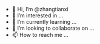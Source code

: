- 👋 Hi, I’m @zhangtianxi
- 👀 I’m interested in ...
- 🌱 I’m currently learning ...
- 💞️ I’m looking to collaborate on ...
- 📫 How to reach me ...

<!---
zhangtianxi/zhangtianxi is a ✨ special ✨ repository because its `README.md` (this file) appears on your GitHub profile.
You can click the Preview link to take a look at your changes.
--->
